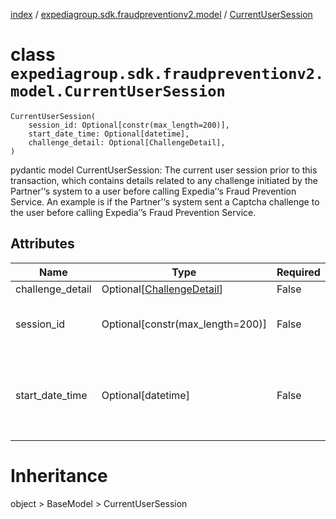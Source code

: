 [index](index.md) /
[expediagroup.sdk.fraudpreventionv2.model](expediagroup.sdk.fraudpreventionv2.model.md)
/ [CurrentUserSession](CurrentUserSession.md)

# class `expediagroup.sdk.fraudpreventionv2.model.CurrentUserSession`

```
CurrentUserSession(
    session_id: Optional[constr(max_length=200)],
    start_date_time: Optional[datetime],
    challenge_detail: Optional[ChallengeDetail],
)
```

pydantic model CurrentUserSession: The current user session prior to
this transaction, which contains details related to any challenge
initiated by the Partner’‘s system to a user before calling Expedia’‘s
Fraud Prevention Service. An example is if the Partner’‘s system sent a
Captcha challenge to the user before calling Expedia’’s Fraud Prevention
Service.

## Attributes

| Name             | Type                                              | Required | Description                                                                                                    |
| ---------------- | ------------------------------------------------- | -------- | -------------------------------------------------------------------------------------------------------------- |
| challenge_detail | Optional\[[ChallengeDetail](ChallengeDetail.md)\] | False    | …                                                                                                              |
| session_id       | Optional\[constr(max_length=200)\]                | False    | Unique identifier for a user’s session on their device                                                         |
| start_date_time  | Optional\[datetime\]                              | False    | The local date and time a user’s session started, in ISO-8601 date and time format `yyyy-MM-ddTHH:mm:ss.SSSZ`. |

# Inheritance

object > BaseModel > CurrentUserSession
